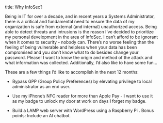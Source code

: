 ---
---
title: Why InfoSec?

Being in IT for over a decade, and in recent years a Systems Administrator, there is a critical and fundamental need to ensure the data of my organization is safe from external (and internal) unauthorized access. Being able to detect threats and intrusions is the reason I’ve decided to prioritize my personal development in the area of InfoSec. I can’t afford to be ignorant when it comes to security - nobody can. There’s no worse feeling than the feeling of being vulnerable and helpless when your data has been compromised and you don’t know what to do besides change your password. Please! I want to know the origin and method of the attack and what information was collected. Additionally, I’d also like to have some fun…

These are a few things I’d like to accomplish in the next 12 months:

- Bypass GPP (Group Policy Preferences) by elevating privilege to local administrator as an end user.

- Use my iPhone’s NFC reader for more than Apple Pay - I want to use it as my badge to unlock my door at work on days I forget my badge. 

- Build a LAMP web server with WordPress using a Raspberry Pi . Bonus points: Include an AI chatbot.
